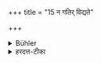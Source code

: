 +++
title = "15 न गतिर् विद्यते"

+++

<details><summary>Bühler</summary>

15. But obedience (as towards the teacher) is not required (to be shown towards such a person).
</details>

<details><summary>हरदत्त-टीका</summary>

## सूत्रम्
न गतिर्विद्यते ॥ १५ ॥  
## टिप्पनी
यद्यसावर्हन् भवति तथाप्याचार्ये या गतिःशुश्रषा सा तस्मिन्न् कर्तव्या ॥ १५ ॥
</details>

